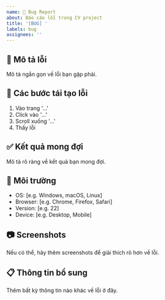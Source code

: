 ```yaml
---
name: 🐛 Bug Report
about: Báo cáo lỗi trong CV project
title: '[BUG] '
labels: bug
assignees: ''
---
```


## 🐛 Mô tả lỗi
Mô tả ngắn gọn về lỗi bạn gặp phải.

## 🔄 Các bước tái tạo lỗi
1. Vào trang '...'
2. Click vào '...'
3. Scroll xuống '...'
4. Thấy lỗi

## ✅ Kết quả mong đợi
Mô tả rõ ràng về kết quả bạn mong đợi.

## 📱 Môi trường
- OS: [e.g. Windows, macOS, Linux]
- Browser: [e.g. Chrome, Firefox, Safari]
- Version: [e.g. 22]
- Device: [e.g. Desktop, Mobile]

## 📷 Screenshots
Nếu có thể, hãy thêm screenshots để giải thích rõ hơn về lỗi.

## 📋 Thông tin bổ sung
Thêm bất kỳ thông tin nào khác về lỗi ở đây.
